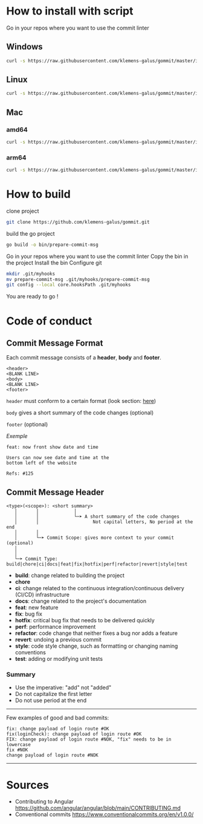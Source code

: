 # How to install with script

Go in your repos where you want to use the commit linter

## Windows
```bash
curl -s https://raw.githubusercontent.com/klemens-galus/gommit/master/install_windows.sh | bash
```

## Linux
```bash
curl -s https://raw.githubusercontent.com/klemens-galus/gommit/master/install_linux.sh | bash
```

## Mac 
### amd64
```bash
curl -s https://raw.githubusercontent.com/klemens-galus/gommit/master/install_mac_AMD64.sh | bash
```

### arm64
```bash
curl -s https://raw.githubusercontent.com/klemens-galus/gommit/master/install_mac_ARM64.sh | bash
```

# How to build
clone project

```bash
git clone https://github.com/klemens-galus/gommit.git
```

build the go project 

```bash
go build -o bin/prepare-commit-msg
```

Go in your repos where you want to use the commit linter
Copy the bin in the project
Install the bin
Configure git
```bash
mkdir .git/myhooks
mv prepare-commit-msg .git/myhooks/prepare-commit-msg
git config --local core.hooksPath .git/myhooks
```

You are ready to go !

# Code of conduct 

## Commit Message Format
Each commit message consists of a **header**, **body** and **footer**.
```
<header>
<BLANK LINE>
<body>
<BLANK LINE>
<footer>
```
`header` must conform to a certain format (look section: [here](#commit-message-header))

`body` gives a short summary of the code changes (optional)

`footer` (optional)

*Exemple*
```
feat: now front show date and time

Users can now see date and time at the 
bottom left of the website

Refs: #125
```

## Commit Message Header
```
<type>(<scope>): <short summary>
   │       │             │
   │       │             └─➤ A short summary of the code changes
   │       │                    Not capital letters, No period at the end
   │       │
   │       └─➤ Commit Scope: gives more context to your commit (optional)
   │
   │
   └─➤ Commit Type: build|chore|ci|docs|feat|fix|hotfix|perf|refactor|revert|style|test
```

 - **build**: change related to building the project
 - **chore**
 - **ci**: change related to the continuous integration/continuous delivery (CI/CD) infrastructure
 - **docs**: change related to the project's documentation
 - **feat**: new feature
 - **fix**: bug fix
 - **hotfix**: critical bug fix that needs to be delivered quickly
 - **perf**: performance improvement
 - **refactor**: code change that neither fixes a bug nor adds a feature
 - **revert**: undoing a previous commit
 - **style**: code style change, such as formatting or changing naming conventions
 - **test**: adding or modifying unit tests

 ### Summary
 - Use the imperative: "add" not "added"
 - Do not capitalize the first letter
 - Do not use period at the end  



---
Few examples of good and bad commits:
```
fix: change payload of login route #OK
fix(loginCheck): change payload of login route #OK
FIX: change payload of login route #NOK, "fix" needs to be in lowercase
fix #NOK
change payload of login route #NOK
```



---

# Sources
- Contributing to Angular https://github.com/angular/angular/blob/main/CONTRIBUTING.md  
- Conventional commits https://www.conventionalcommits.org/en/v1.0.0/